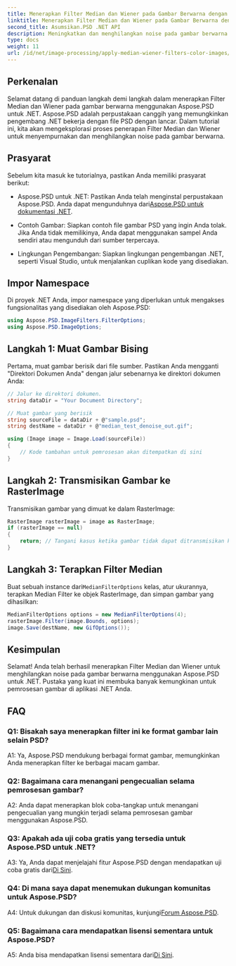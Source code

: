 ```yaml
---
title: Menerapkan Filter Median dan Wiener pada Gambar Berwarna dengan Aspose.PSD untuk .NET
linktitle: Menerapkan Filter Median dan Wiener pada Gambar Berwarna dengan Aspose.PSD untuk .NET
second_title: Asumsikan.PSD .NET API
description: Meningkatkan dan menghilangkan noise pada gambar berwarna dengan Aspose.PSD untuk .NET menggunakan Filter Median dan Wiener. Panduan langkah demi langkah untuk pemrosesan gambar yang lancar.
type: docs
weight: 11
url: /id/net/image-processing/apply-median-wiener-filters-color-images/
---
```

## Perkenalan

Selamat datang di panduan langkah demi langkah dalam menerapkan Filter Median dan Wiener pada gambar berwarna menggunakan Aspose.PSD untuk .NET. Aspose.PSD adalah perpustakaan canggih yang memungkinkan pengembang .NET bekerja dengan file PSD dengan lancar. Dalam tutorial ini, kita akan mengeksplorasi proses penerapan Filter Median dan Wiener untuk menyempurnakan dan menghilangkan noise pada gambar berwarna.

## Prasyarat

Sebelum kita masuk ke tutorialnya, pastikan Anda memiliki prasyarat berikut:

-  Aspose.PSD untuk .NET: Pastikan Anda telah menginstal perpustakaan Aspose.PSD. Anda dapat mengunduhnya dari[Aspose.PSD untuk dokumentasi .NET](https://reference.aspose.com/psd/net/).

- Contoh Gambar: Siapkan contoh file gambar PSD yang ingin Anda tolak. Jika Anda tidak memilikinya, Anda dapat menggunakan sampel Anda sendiri atau mengunduh dari sumber terpercaya.

- Lingkungan Pengembangan: Siapkan lingkungan pengembangan .NET, seperti Visual Studio, untuk menjalankan cuplikan kode yang disediakan.

## Impor Namespace

Di proyek .NET Anda, impor namespace yang diperlukan untuk mengakses fungsionalitas yang disediakan oleh Aspose.PSD:

```csharp
using Aspose.PSD.ImageFilters.FilterOptions;
using Aspose.PSD.ImageOptions;
```

## Langkah 1: Muat Gambar Bising

Pertama, muat gambar berisik dari file sumber. Pastikan Anda mengganti "Direktori Dokumen Anda" dengan jalur sebenarnya ke direktori dokumen Anda:

```csharp
// Jalur ke direktori dokumen.
string dataDir = "Your Document Directory";

// Muat gambar yang berisik
string sourceFile = dataDir + @"sample.psd";
string destName = dataDir + @"median_test_denoise_out.gif";

using (Image image = Image.Load(sourceFile))
{
    // Kode tambahan untuk pemrosesan akan ditempatkan di sini
}
```

## Langkah 2: Transmisikan Gambar ke RasterImage

Transmisikan gambar yang dimuat ke dalam RasterImage:

```csharp
RasterImage rasterImage = image as RasterImage;
if (rasterImage == null)
{
    return; // Tangani kasus ketika gambar tidak dapat ditransmisikan ke RasterImage
}
```

## Langkah 3: Terapkan Filter Median

 Buat sebuah instance dari`MedianFilterOptions` kelas, atur ukurannya, terapkan Median Filter ke objek RasterImage, dan simpan gambar yang dihasilkan:

```csharp
MedianFilterOptions options = new MedianFilterOptions(4);
rasterImage.Filter(image.Bounds, options);
image.Save(destName, new GifOptions());
```

## Kesimpulan

Selamat! Anda telah berhasil menerapkan Filter Median dan Wiener untuk menghilangkan noise pada gambar berwarna menggunakan Aspose.PSD untuk .NET. Pustaka yang kuat ini membuka banyak kemungkinan untuk pemrosesan gambar di aplikasi .NET Anda.

## FAQ

### Q1: Bisakah saya menerapkan filter ini ke format gambar lain selain PSD?

A1: Ya, Aspose.PSD mendukung berbagai format gambar, memungkinkan Anda menerapkan filter ke berbagai macam gambar.

### Q2: Bagaimana cara menangani pengecualian selama pemrosesan gambar?

A2: Anda dapat menerapkan blok coba-tangkap untuk menangani pengecualian yang mungkin terjadi selama pemrosesan gambar menggunakan Aspose.PSD.

### Q3: Apakah ada uji coba gratis yang tersedia untuk Aspose.PSD untuk .NET?

 A3: Ya, Anda dapat menjelajahi fitur Aspose.PSD dengan mendapatkan uji coba gratis dari[Di Sini](https://releases.aspose.com/).

### Q4: Di mana saya dapat menemukan dukungan komunitas untuk Aspose.PSD?

 A4: Untuk dukungan dan diskusi komunitas, kunjungi[Forum Aspose.PSD](https://forum.aspose.com/c/psd/34).

### Q5: Bagaimana cara mendapatkan lisensi sementara untuk Aspose.PSD?

 A5: Anda bisa mendapatkan lisensi sementara dari[Di Sini](https://purchase.aspose.com/temporary-license/).